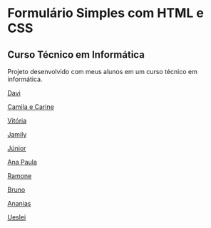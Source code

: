 # Formulário Simples com HTML e CSS
## Curso Técnico em Informática
Projeto desenvolvido com meus alunos em um curso técnico em informática.

<a href="https://davipgaia.github.io/Portf-lio/" target="_blank">Davi</a>

<a href="https://camilagrb.github.io/Portifolio/" target="_blank">Camila e Carine</a>

<a href="https://vitoriataine.github.io/portifolio/" target="_blank">Vitória</a>

<a href="https://jamillytec.github.io/Portifolio/" target="_blank">Jamily</a>

<a href="https://juniormac17.github.io/portfolio/" target="_blank">Júnior</a>

<a href="https://ana-mouraria.github.io/portfolio/" target="_blank">Ana Paula</a>

<a href="https://ramonegata.github.io/PORTFOLIO/" target="_blank">Ramone</a>

<a href="https://br7santoss.github.io/portif-lio/" target="_blank">Bruno</a>

<a href="https://nani-silva.github.io/portfolio/" target="_blank">Ananias</a>

<a href="https://ueslei28.github.io/portfolio/">Ueslei</a>
